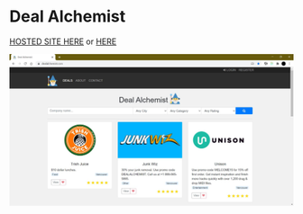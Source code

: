 # Deal Alchemist

[HOSTED SITE HERE](https://www.dealalchemist.com/)
or
[HERE](https://deal-alchemist.herokuapp.com/)

[![Uisample](UIsample.jpg)](https://www.dealalchemist.com/)